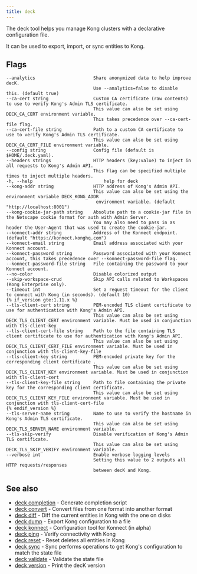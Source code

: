 ```yaml
---
title: deck
---
```


The deck tool helps you manage Kong clusters with a declarative
configuration file.

It can be used to export, import, or sync entities to Kong.

## Flags

```
--analytics                      Share anonymized data to help improve decK.
                                 Use --analytics=false to disable this. (default true)
--ca-cert string                 Custom CA certificate (raw contents) to use to verify Kong's Admin TLS certificate.
                                 This value can also be set using DECK_CA_CERT environment variable.
                                 This takes precedence over --ca-cert-file flag.
--ca-cert-file string            Path to a custom CA certificate to use to verify Kong's Admin TLS certificate.
                                 This value can also be set using DECK_CA_CERT_FILE environment variable.
--config string                  Config file (default is $HOME/.deck.yaml).
--headers strings                HTTP headers (key:value) to inject in all requests to Kong's Admin API.
                                 This flag can be specified multiple times to inject multiple headers.
-h, --help                           help for deck
--kong-addr string               HTTP address of Kong's Admin API.
                                 This value can also be set using the environment variable DECK_KONG_ADDR
                                  environment variable. (default "http://localhost:8001")
--kong-cookie-jar-path string    Absolute path to a cookie-jar file in the Netscape cookie format for auth with Admin Server.
                                 You may also need to pass in as header the User-Agent that was used to create the cookie-jar.
--konnect-addr string            Address of the Konnect endpoint. (default "https://konnect.konghq.com")
--konnect-email string           Email address associated with your Konnect account.
--konnect-password string        Password associated with your Konnect account, this takes precedence over --konnect-password-file flag.
--konnect-password-file string   File containing the password to your Konnect account.
--no-color                       Disable colorized output
--skip-workspace-crud            Skip API calls related to Workspaces (Kong Enterprise only).
--timeout int                    Set a request timeout for the client to connect with Kong (in seconds). (default 10)
{% if_version gte:1.11.x %}
--tls-client-cert string         PEM-encoded TLS client certificate to use for authentication with Kong's Admin API.
                                 This value can also be set using DECK_TLS_CLIENT_CERT environment variable. Must be used in conjunction with tls-client-key
--tls-client-cert-file string    Path to the file containing TLS client certificate to use for authentication with Kong's Admin API.
                                 This value can also be set using DECK_TLS_CLIENT_CERT_FILE environment variable. Must be used in conjunction with tls-client-key-file
--tls-client-key string          PEM-encoded private key for the corresponding client certificate .
                                 This value can also be set using DECK_TLS_CLIENT_KEY environment variable. Must be used in conjunction with tls-client-cert
--tls-client-key-file string     Path to file containing the private key for the corresponding client certificate.
                                 This value can also be set using DECK_TLS_CLIENT_KEY_FILE environment variable. Must be used in conjunction with tls-client-cert-file
{% endif_version %}
--tls-server-name string         Name to use to verify the hostname in Kong's Admin TLS certificate.
                                 This value can also be set using DECK_TLS_SERVER_NAME environment variable.
--tls-skip-verify                Disable verification of Kong's Admin TLS certificate.
                                 This value can also be set using DECK_TLS_SKIP_VERIFY environment variable.
--verbose int                    Enable verbose logging levels
                                 Setting this value to 2 outputs all HTTP requests/responses
                                 between decK and Kong.
```


## See also
* [deck completion](/deck/{{page.kong_version}}/reference/deck_completion)	 - Generate completion script
* [deck convert](/deck/{{page.kong_version}}/reference/deck_convert)	 - Convert files from one format into another format
* [deck diff](/deck/{{page.kong_version}}/reference/deck_diff)	 - Diff the current entities in Kong with the one on disks
* [deck dump](/deck/{{page.kong_version}}/reference/deck_dump)	 - Export Kong configuration to a file
* [deck konnect](/deck/{{page.kong_version}}/reference/deck_konnect)	 - Configuration tool for Konnect (in alpha)
* [deck ping](/deck/{{page.kong_version}}/reference/deck_ping)	 - Verify connectivity with Kong
* [deck reset](/deck/{{page.kong_version}}/reference/deck_reset)	 - Reset deletes all entities in Kong
* [deck sync](/deck/{{page.kong_version}}/reference/deck_sync)	 - Sync performs operations to get Kong's configuration to match the state file
* [deck validate](/deck/{{page.kong_version}}/reference/deck_validate)	 - Validate the state file
* [deck version](/deck/{{page.kong_version}}/reference/deck_version)	 - Print the decK version
